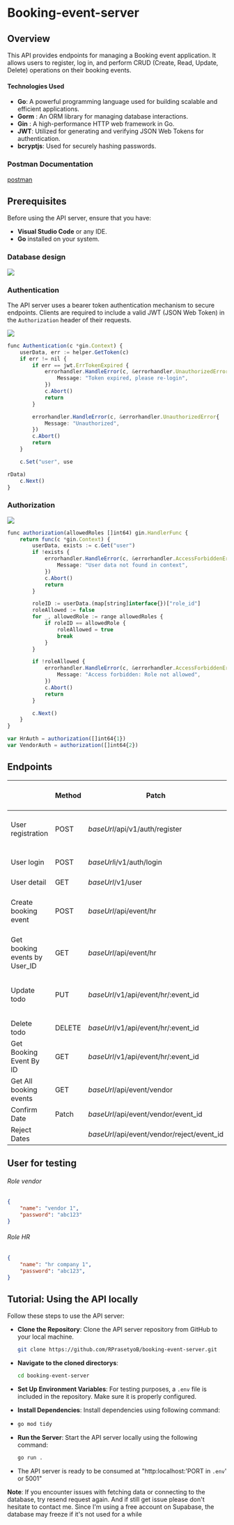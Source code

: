 # Booking-event-server

## Overview

This API provides endpoints for managing a Booking event application. It allows users to register, log in, and perform CRUD (Create, Read, Update, Delete) operations on their booking events.

#### Technologies Used

- **Go**: A powerful programming language used for building scalable and efficient applications.
- **Gorm** : An ORM library for managing database interactions.
- **Gin** : A high-performance HTTP web framework in Go.
- **JWT**: Utilized for generating and verifying JSON Web Tokens for authentication.
- **bcryptjs**: Used for securely hashing passwords.

### Postman Documentation

[postman](https://documenter.getpostman.com/view/36914326/2sAYHxnPdy)

## Prerequisites

Before using the API server, ensure that you have:

- **Visual Studio Code** or any IDE.
- **Go** installed on your system.

### Database design

![](assets/img/README/2024-12-13-14-44-38-image.png)

### Authentication

The API server uses a bearer token authentication mechanism to secure endpoints. Clients are required to include a valid JWT (JSON Web Token) in the `Authorization` header of their requests.

![](assets/img/README/2024-12-13-14-20-21-image.png)

```ts
func Authentication(c *gin.Context) {
    userData, err := helper.GetToken(c)
    if err != nil {
        if err == jwt.ErrTokenExpired {
            errorhandler.HandleError(c, &errorhandler.UnauthorizedError{
                Message: "Token expired, please re-login",
            })
            c.Abort()
            return
        }

        errorhandler.HandleError(c, &errorhandler.UnauthorizedError{
            Message: "Unauthorized",
        })
        c.Abort()
        return
    }

    c.Set("user", use

rData)
    c.Next()
}
```

### Authorization

![](assets/img/README/2024-12-13-14-19-45-image.png)

```ts
func authorization(allowedRoles []int64) gin.HandlerFunc {
    return func(c *gin.Context) {
        userData, exists := c.Get("user")
        if !exists {
            errorhandler.HandleError(c, &errorhandler.AccessForbiddenError{
                Message: "User data not found in context",
            })
            c.Abort()
            return
        }

        roleID := userData.(map[string]interface{})["role_id"]
        roleAllowed := false
        for _, allowedRole := range allowedRoles {
            if roleID == allowedRole {
                roleAllowed = true
                break
            }
        }

        if !roleAllowed {
            errorhandler.HandleError(c, &errorhandler.AccessForbiddenError{
                Message: "Access forbidden: Role not allowed",
            })
            c.Abort()
            return
        }

        c.Next()
    }
}

var HrAuth = authorization([]int64{1})
var VendorAuth = authorization([]int64{2})
```

## Endpoints

|                               | Method | Patch                                      | Auth (Bearer token) | Req.body                                                           |
| ----------------------------- | ------ | ------------------------------------------ | ------------------- | ------------------------------------------------------------------ |
| User registration             | POST   | *baseUrl*/api/v1/auth/register             | no                  | name: string,<br>role: string,<br/>password: string                |
| User login                    | POST   | *baseUrl*i/v1/auth/login                   | no                  | name: string, password: string                                     |
| User detail                   | GET    | *baseUrl*/v1/user                          | yes                 | -                                                                  |
| Create booking event          | POST   | *baseUrl*/api/event/hr                     | yes                 | event_name: string, proposed_dates: []string,<br/>location: string |
| Get booking events by User_ID | GET    | *baseUrl*/api/event/hr                     | yes                 | -                                                                  |
| Update todo                   | PUT    | *baseUrl*/v1/api/event/hr/:event_id        | yes                 | event_name: string, proposed_dates: []string,<br/>location: string |
| Delete todo                   | DELETE | *baseUrl*/v1/api/event/hr/:event_id        | yes                 |                                                                    |
| Get Booking Event By ID       | GET    | *baseUrl*/v1/api/event/hr/:event_id        | yes                 |                                                                    |
| Get All booking events        | GET    | *baseUrl*/api/event/vendor                 | yes                 |                                                                    |
| Confirm Date                  | Patch  | *baseUrl*/api/event/vendor/event_id        | yes                 | confirmed_date: "DD/MM/YYYY"                                       |
| Reject Dates                  |        | *baseUrl*/api/event/vendor/reject/event_id | yes                 | remark: string                                                     |

## User for testing

###### Role vendor

```json
{
    "name": "vendor 1",
    "password": "abc123"
}
```

###### Role HR

```json
{
    "name": "hr company 1",
    "password": "abc123",
}
```



## Tutorial: Using the API locally

Follow these steps to use the API server:

- **Clone the Repository**: Clone the API server repository from GitHub to your local machine.
  
  ```bash
  git clone https://github.com/RPrasetyoB/booking-event-server.git
  ```

- **Navigate to the cloned directorys**:
  
  ```bash
  cd booking-event-server
  ```

- **Set Up Environment Variables**:  For testing purposes, a `.env` file is included in the repository. Make sure it is properly configured.

- **Install Dependencies**: Install dependencies using following command:

- ```bash
  go mod tidy
  ```

- **Run the Server**: Start the API server locally using the following command:
  
  ```bash
  go run .
  ```

- The API server is ready to be consumed at "http:localhost:'PORT in `.env`' or 5001"

**Note**:
If you encounter issues with fetching data or connecting to the database, try resend request again. And if still get issue please don't hesitate to contact me. Since I'm using a free account on Supabase, the database may freeze if it's not used for a while
